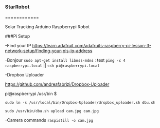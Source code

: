 ### StarRobot

============

Solar Tracking Arduino Raspberrypi Robot

###Pi Setup

-Find your IP https://learn.adafruit.com/adafruits-raspberry-pi-lesson-3-network-setup/finding-your-pis-ip-address

-Bonjour `sudo apt-get install libnss-mdns` : test `ping -c 4 raspberrypi.local` || `ssh pi@raspberrypi.local`

-Dropbox Uploader

https://github.com/andreafabrizi/Dropbox-Uploader

pi@raspberrypi /usr/bin $

`sudo ln -s /usr/local/bin/Dropbox-Uploader/dropbox_uploader.sh dbu.sh`

`sudo /usr/bin/dbu.sh upload cam.jpg cam.jpg`

-Camera commands `raspistill -o cam.jpg`
